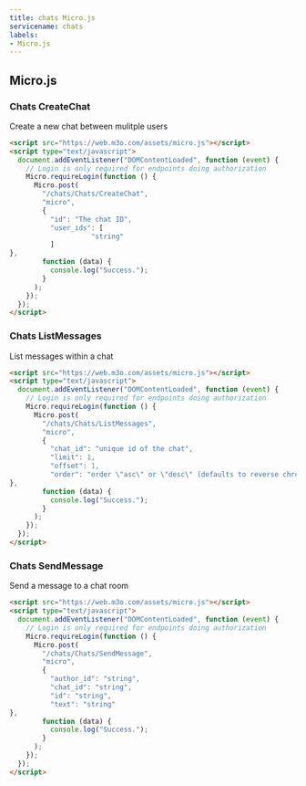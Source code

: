 ```yaml
---
title: chats Micro.js
servicename: chats
labels: 
- Micro.js
---
```


## Micro.js


### Chats CreateChat
<!-- We use the request body description here as endpoint descriptions are not
being lifted correctly from the proto by the openapi spec generator -->
Create a new chat between mulitple users
```html
<script src="https://web.m3o.com/assets/micro.js"></script>
<script type="text/javascript">
  document.addEventListener("DOMContentLoaded", function (event) {
    // Login is only required for endpoints doing authorization
    Micro.requireLogin(function () {
      Micro.post(
        "/chats/Chats/CreateChat",
        "micro",
        {
          "id": "The chat ID",
          "user_ids": [
                    "string"
          ]
},
        function (data) {
          console.log("Success.");
        }
      );
    });
  });
</script>
```


### Chats ListMessages
<!-- We use the request body description here as endpoint descriptions are not
being lifted correctly from the proto by the openapi spec generator -->
List messages within a chat
```html
<script src="https://web.m3o.com/assets/micro.js"></script>
<script type="text/javascript">
  document.addEventListener("DOMContentLoaded", function (event) {
    // Login is only required for endpoints doing authorization
    Micro.requireLogin(function () {
      Micro.post(
        "/chats/Chats/ListMessages",
        "micro",
        {
          "chat_id": "unique id of the chat",
          "limit": 1,
          "offset": 1,
          "order": "order \"asc\" or \"desc\" (defaults to reverse chronological)"
},
        function (data) {
          console.log("Success.");
        }
      );
    });
  });
</script>
```


### Chats SendMessage
<!-- We use the request body description here as endpoint descriptions are not
being lifted correctly from the proto by the openapi spec generator -->
Send a message to a chat room
```html
<script src="https://web.m3o.com/assets/micro.js"></script>
<script type="text/javascript">
  document.addEventListener("DOMContentLoaded", function (event) {
    // Login is only required for endpoints doing authorization
    Micro.requireLogin(function () {
      Micro.post(
        "/chats/Chats/SendMessage",
        "micro",
        {
          "author_id": "string",
          "chat_id": "string",
          "id": "string",
          "text": "string"
},
        function (data) {
          console.log("Success.");
        }
      );
    });
  });
</script>
```


